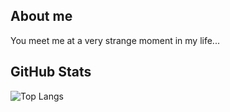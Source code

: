 ## About me
You meet me at a very strange moment in my life...

## GitHub Stats
![Top Langs](https://github-readme-stats-git-masterrstaa-rickstaa.vercel.app/api/top-langs/?username=aroldo-rodas&bg_color=000&border_color=30A3DC&title_color=E94D5F&text_color=FFF)
